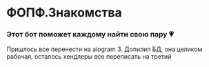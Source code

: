 # ФОПФ.Знакомства
### Этот бот поможет каждому найти свою пару 💗


Пришлось все перенести на aiogram 3. Допилил БД, она целиком рабочая, осталось хендлеры все переписать на третий
